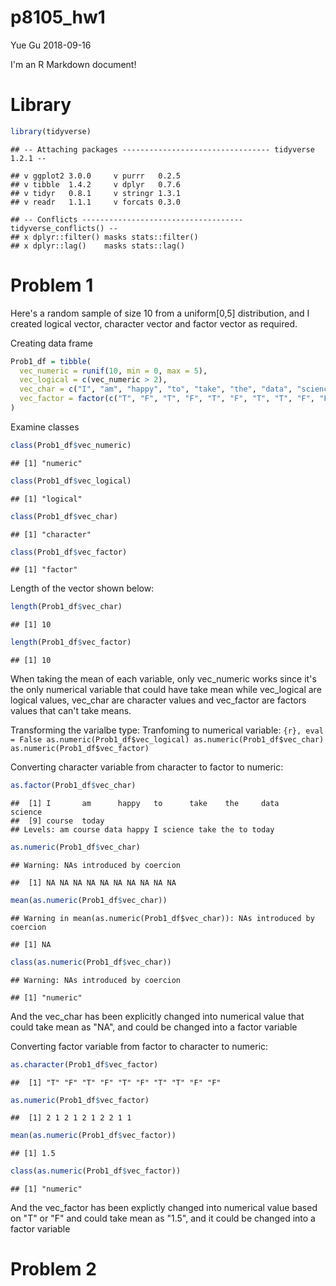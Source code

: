 p8105\_hw1
================
Yue Gu
2018-09-16

I'm an R Markdown document!

Library
=======

``` r
library(tidyverse)
```

    ## -- Attaching packages --------------------------------- tidyverse 1.2.1 --

    ## v ggplot2 3.0.0     v purrr   0.2.5
    ## v tibble  1.4.2     v dplyr   0.7.6
    ## v tidyr   0.8.1     v stringr 1.3.1
    ## v readr   1.1.1     v forcats 0.3.0

    ## -- Conflicts ------------------------------------ tidyverse_conflicts() --
    ## x dplyr::filter() masks stats::filter()
    ## x dplyr::lag()    masks stats::lag()

Problem 1
=========

Here's a random sample of size 10 from a uniform\[0,5\] distribution, and I created logical vector, character vector and factor vector as required.

Creating data frame

``` r
Prob1_df = tibble(
  vec_numeric = runif(10, min = 0, max = 5),
  vec_logical = c(vec_numeric > 2),
  vec_char = c("I", "am", "happy", "to", "take", "the", "data", "science", "course", "today"),
  vec_factor = factor(c("T", "F", "T", "F", "T", "F", "T", "T", "F", "F"))
)
```

Examine classes

``` r
class(Prob1_df$vec_numeric)
```

    ## [1] "numeric"

``` r
class(Prob1_df$vec_logical)
```

    ## [1] "logical"

``` r
class(Prob1_df$vec_char)
```

    ## [1] "character"

``` r
class(Prob1_df$vec_factor)
```

    ## [1] "factor"

Length of the vector shown below:

``` r
length(Prob1_df$vec_char)
```

    ## [1] 10

``` r
length(Prob1_df$vec_factor)
```

    ## [1] 10

When taking the mean of each variable, only vec\_numeric works since it's the only numerical variable that could have take mean while vec\_logical are logical values, vec\_char are character values and vec\_factor are factors values that can't take means.

Transforming the varialbe type: Tranfoming to numerical variable: `{r}, eval = False as.numeric(Prob1_df$vec_logical) as.numeric(Prob1_df$vec_char) as.numeric(Prob1_df$vec_factor)`

Converting character variable from character to factor to numeric:

``` r
as.factor(Prob1_df$vec_char)
```

    ##  [1] I       am      happy   to      take    the     data    science
    ##  [9] course  today  
    ## Levels: am course data happy I science take the to today

``` r
as.numeric(Prob1_df$vec_char)
```

    ## Warning: NAs introduced by coercion

    ##  [1] NA NA NA NA NA NA NA NA NA NA

``` r
mean(as.numeric(Prob1_df$vec_char))
```

    ## Warning in mean(as.numeric(Prob1_df$vec_char)): NAs introduced by coercion

    ## [1] NA

``` r
class(as.numeric(Prob1_df$vec_char))
```

    ## Warning: NAs introduced by coercion

    ## [1] "numeric"

And the vec\_char has been explicitly changed into numerical value that could take mean as "NA", and could be changed into a factor variable

Converting factor variable from factor to character to numeric:

``` r
as.character(Prob1_df$vec_factor)
```

    ##  [1] "T" "F" "T" "F" "T" "F" "T" "T" "F" "F"

``` r
as.numeric(Prob1_df$vec_factor)
```

    ##  [1] 2 1 2 1 2 1 2 2 1 1

``` r
mean(as.numeric(Prob1_df$vec_factor))
```

    ## [1] 1.5

``` r
class(as.numeric(Prob1_df$vec_factor))
```

    ## [1] "numeric"

And the vec\_factor has been explictly changed into numerical value based on "T" or "F" and could take mean as "1.5", and it could be changed into a factor variable

Problem 2
=========
